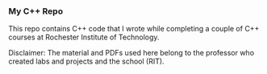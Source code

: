 ### My C++ Repo

This repo contains C++ code that I wrote while completing a couple of C++ courses at Rochester Institute of Technology.

Disclaimer: The material and PDFs used here belong to the professor who created labs and projects and the school (RIT).
